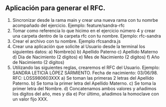 ## Aplicación para generar el RFC.

1. Sincronizar desde la rama main y crear una nueva rama con tu nomrbe acompañado del ejercicio.
   Ejemplo: feature/sandra-rfc
2. Tomar como referencia lo que hicimo en el ejercicio número 4 y crear una carpeta dentro de la carpeta rfc
   con tu nombre. Ejemplo: rfc-sandra
3. Crear el archivo con tu nombre. Ejemplo rfcsandra.js
4. Crear una aplicación que solicite al Usuario desde la terminal los siguientes datos:
   a) Nombre(s)
   b) Apellido Paterno
   c) Apellido Materno
   d) Dia de Nacimiento (2 digitos)
   e) Mes de Nacimiento (2 digitos)
   f) Año de Nacimiento (2 digitos)
5. Utilizando las siguientes reglas, crearemos el RFC del Usuario.
   Ejemplo: SANDRA LETICIA LÓPEZ SARMIENTO.
   Fecha de nacimiento: 03/06/98.
   RFC: LOSS980603XXX
   a) Se toman las primeras 2 letras del Apellido Paterno.
   b) Se toma la primer letra del Apellido Materno.
   c) Se toma la primer letra del Nombre.
   d) Concatenamos ambos valores y añadimos los digitos del año, mes y día
   e) Por último, añadimos la homoclave con un valor fijo XXX.
